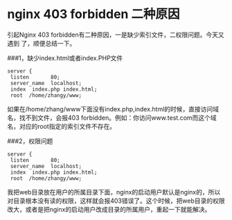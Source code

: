 # nginx 403 forbidden 二种原因

引起Nginx 403 forbidden有二种原因，一是缺少索引文件，二权限问题。今天又遇到 了，顺便总结一下。

###1，缺少index.html或者index.PHP文件
```
server {  
 listen       80;  
 server_name  localhost;  
 index  index.php index.html;  
 root  /home/zhangy/www; 
```
如果在/home/zhang/www下面没有index.php,index.html的时候，直接访问域名，找不到文件，会报403 forbidden。例如：你访问www.test.com而这个域名，对应的root指定的索引文件不存在。

###2，权限问题
```
server {  
 listen       80;  
 server_name  localhost;  
 index  index.php index.html;  
 root  /home/zhangy/www;  
```
我把web目录放在用户的所属目录下面，nginx的启动用户默认是nginx的，所以对目录根本没有读的权限，这样就会报403错误了。这个时候，把web目录的权限改大，或者是把nginx的启动用户改成目录的所属用户，重起一下就能解决。